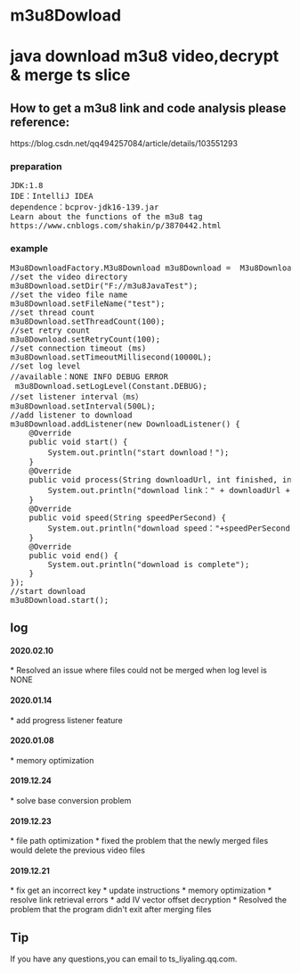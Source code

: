 # m3u8Dowload
<h1>java download m3u8 video,decrypt & merge ts slice</h1>
<h2>
How to get a m3u8 link and code analysis please reference:
</h2>
https://blog.csdn.net/qq494257084/article/details/103551293
<h3>preparation</h3>
<pre>
JDK:1.8
IDE：IntelliJ IDEA
dependence：bcprov-jdk16-139.jar
Learn about the functions of the m3u8 tag
https://www.cnblogs.com/shakin/p/3870442.html
</pre>
<h3>example</h3>
<pre>
M3u8DownloadFactory.M3u8Download m3u8Download =  M3u8DownloadFactory.getInstance(M3U8URL);
//set the video directory
m3u8Download.setDir("F://m3u8JavaTest");
//set the video file name
m3u8Download.setFileName("test");
//set thread count 
m3u8Download.setThreadCount(100);
//set retry count
m3u8Download.setRetryCount(100);
//set connection timeout (ms)
m3u8Download.setTimeoutMillisecond(10000L);
//set log level
//available：NONE INFO DEBUG ERROR
 m3u8Download.setLogLevel(Constant.DEBUG);
//set listener interval（ms）
m3u8Download.setInterval(500L);
//add listener to download
m3u8Download.addListener(new DownloadListener() {
    @Override
    public void start() {
        System.out.println("start download！");
    }
    @Override
    public void process(String downloadUrl, int finished, int sum, float percent) {
        System.out.println("download link：" + downloadUrl + "\t have finished" + finished + "\t total" + sum + "\t finished percentage" + percent + "%");
    }
    @Override
    public void speed(String speedPerSecond) {
        System.out.println("download speed："+speedPerSecond);
    }
    @Override
    public void end() {
        System.out.println("download is complete");
    }
});
//start download
m3u8Download.start();
</pre>

<h2>log</h2>

<h4>2020.02.10</h4>
* Resolved an issue where files could not be merged when log level is NONE

<h4>2020.01.14</h4>
* add progress listener feature

<h4>2020.01.08</h4>
* memory optimization

<h4>2019.12.24</h4>
* solve base conversion problem

<h4>2019.12.23</h4>
* file path optimization 
* fixed the problem that the newly merged files would delete the previous video files

<h4>2019.12.21</h4>
* fix get an incorrect key
* update instructions
* memory optimization
* resolve link retrieval errors
* add IV vector offset decryption
* Resolved the problem that the program didn't exit after merging files

<h2>Tip</h2>
If you have any questions,you can email to ts_liyaling.qq.com.